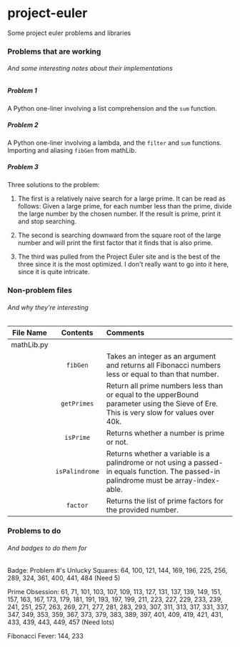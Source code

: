 project-euler
=============

Some project euler problems and libraries

### Problems that are working
###### And some interesting notes about their implementations

##### Problem 1
A Python one-liner involving a list comprehension and the ```sum``` function.

##### Problem 2
A Python one-liner involving a lambda, and the ```filter``` and ```sum``` functions. Importing and aliasing ```fibGen``` from mathLib.

##### Problem 3
Three solutions to the problem:

1. The first is a relatively naive search for a large prime. It can be read as follows: Given a large prime, for each number less than the prime, divide the large number by the chosen number. If the result is prime, print it and stop searching.

2. The second is searching downward from the square root of the large number and will print the first factor that it finds that is also prime.

3. The third was pulled from the Project Euler site and is the best of the three since it is the most optimized. I don't really want to go into it here, since it is quite intricate.



### Non-problem files
###### And why they're interesting

| File Name | Contents | Comments |
| :---------: | :--------: | :-------- |
| mathLib.py | | |
| | ```fibGen``` | Takes an integer as an argument and returns all Fibonacci numbers less or equal to than that number. |
| | ```getPrimes``` | Return all prime numbers less than or equal to the upperBound parameter using the Sieve of Ere. This is very slow for values over 40k. |
| | ```isPrime``` | Returns whether a number is prime or not. |
| | ```isPalindrome``` | Returns whether a variable is a palindrome or not using a passed-in equals function. The passed-in palindrome must be array-index-able. |
| | ```factor``` | Returns the list of prime factors for the provided number. |

### Problems to do
###### And badges to do them for
Badge: Problem #'s
Unlucky Squares: 64, 100, 121, 144, 169, 196, 225, 256, 289, 324, 361, 400, 441, 484 (Need 5)

Prime Obsession: 61, 71, 101, 103, 107, 109, 113, 127, 131, 137, 139, 149, 151, 157, 163, 167, 173, 179, 181, 191, 193, 197, 199, 211, 223, 227, 229, 233, 239, 241, 251, 257, 263, 269, 271, 277, 281, 283, 293, 307, 311, 313, 317, 331, 337, 347, 349, 353, 359, 367, 373, 379, 383, 389, 397, 401, 409, 419, 421, 431, 433, 439, 443, 449, 457 (Need lots)

Fibonacci Fever: 144, 233

